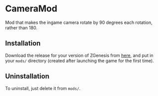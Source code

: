 # CameraMod
Mod that makes the ingame camera rotate by 90 degrees each rotation, rather than 180.
## Installation
Download the release for your version of ZGenesis from [here](https://github.com/Zephi-Sero/ZGenesis/releases), and put in your `mods/` directory (created after launching the game for the first time).
## Uninstallation
To uninstall, just delete it from `mods/`.
